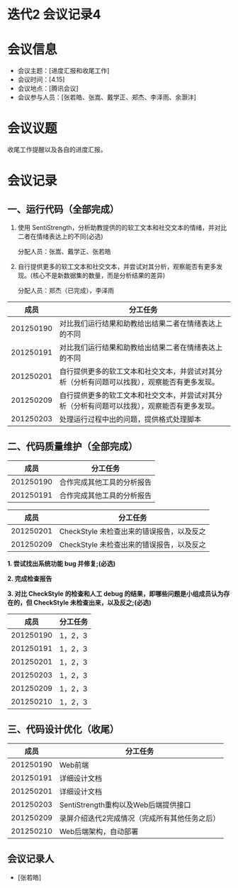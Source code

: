 # 迭代2 会议记录4

# **会议信息**

- 会议主题：[进度汇报和收尾工作]
- 会议时间：[4.15]
- 会议地点：[腾讯会议]
- 会议参与人员：[张若皓、张嵩、戴学正、郑杰、李泽雨、余灏沣]

# 会议议题

收尾工作提醒以及各自的进度汇报。

# 会议记录

## 一、运行代码（全部完成）

1. 使用 SentiStrength，分析助教提供的的软工文本和社交文本的情绪，并对比二者在情绪表达上的不同(必选)
   
    分配人员：张嵩、戴学正、张若皓
    
2. 自行提供更多的软工文本和社交文本，并尝试对其分析，观察能否有更多发现。(核心不是新数据集的数量，而是分析结果的差异)
   
    分配人员：郑杰（已完成），李泽雨

| 成员      | 分工任务                                                     |
| --------- | ------------------------------------------------------------ |
| 201250190 | 对比我们运行结果和助教给出结果二者在情绪表达上的不同         |
| 201250191 | 对比我们运行结果和助教给出结果二者在情绪表达上的不同         |
| 201250201 | 自行提供更多的软工文本和社交文本，并尝试对其分析（分析有问题可以找我），观察能否有更多发现。 |
| 201250209 | 自行提供更多的软工文本和社交文本，并尝试对其分析（分析有问题可以找我），观察能否有更多发现。 |
| 201250203 | 处理运行过程中出的问题，提供格式处理脚本                     |

## 二、代码质量维护（全部完成）

| 成员      | 分工任务                   |
| --------- | -------------------------- |
| 201250190 | 合作完成其他工具的分析报告 |
| 201250191 | 合作完成其他工具的分析报告 |

| 成员      | 分工任务                                  |
   | --------- | ----------------------------------------- |
   | 201250201 | CheckStyle 未检查出来的错误报告，以及反之 |
   | 201250209 | CheckStyle 未检查出来的错误报告，以及反之 |

**1. 尝试找出系统功能 bug 并修复;(必选)**


**2. 完成检查报告**

**3. 对比 CheckStyle 的检查和人工 debug 的结果，即哪些问题是小组成员认为存在的，但 CheckStyle 未检查出来，以及反之;(必选)**

| 成员      | 分工任务 |
| --------- | -------- |
| 201250190 | 1，2，3  |
| 201250191 | 1，2，3  |
| 201250201 | 1，2，3  |
| 201250203 | 1，2，3  |
| 201250209 | 1，2，3  |
| 201250210 | 1，2，3  |

## 三、**代码设计优化**（收尾）


| 成员 | 分工任务 |
| --- | --- |
| 201250190 | Web前端 |
| 201250191 | 详细设计文档 |
| 201250201 | 详细设计文档 |
| 201250203 | SentiStrength重构以及Web后端提供接口 |
| 201250209 | 录屏介绍迭代2完成情况（完成所有其他任务之后） |
| 201250210 | Web后端架构，自动部署 |

## 会议记录人

- [张若皓]


